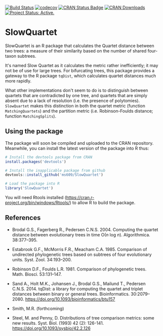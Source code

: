 [![Build Status](https://travis-ci.org/ms609/SlowQuartet.svg?branch=master)](https://travis-ci.org/ms609/SlowQuartet)
[![codecov](https://codecov.io/gh/ms609/SlowQuartet/branch/master/graph/badge.svg)](https://codecov.io/gh/ms609/SlowQuartet)
[![CRAN Status Badge](http://www.r-pkg.org/badges/version/SlowQuartet)](https://cran.r-project.org/package=SlowQuartet)
[![CRAN Downloads](http://cranlogs.r-pkg.org/badges/SlowQuartet)](https://cran.r-project.org/package=SlowQuartet)<!--
[![Research software impact](http://depsy.org/api/package/cran/SlowQuartet/badge.svg)](http://depsy.org/package/r/SlowQuartet)-->
[![Project Status: Active.](http://www.repostatus.org/badges/latest/active.svg)](http://www.repostatus.org/#active)

# SlowQuartet

SlowQuartet is an R package that calculates the Quartet distance between two trees:
a measure of their similarity based on the number of shared four-taxon subtrees.

It's named Slow Quartet as it calculates the metric rather inefficiently; it may not be of use for large trees. 
For bifurcating trees, this package provides a gateway to the R package `tqDist`,
which calculates quartet distances much more rapidly.

What other implementations don't seem to do is to distinguish between quartets
that are contradicted by one tree, and quartets that are simply absent due to
a lack of resolution (i.e. the presence of polytomies).  `SlowQuartet` makes
this distinction in both the quartet metric (function `MatchingQuartets`) and the
partition metric (i.e. Robinson-Foulds distance; function `MatchingSplits`).


## Using the package
The package will soon be compiled and uploaded to the CRAN repository.  
Meanwhile, you can install the latest version of the package into R thus:

```r
# Install the devtools package from CRAN
install.packages('devtools')

# Install the inapplicable package from github
devtools::install_github('ms609/SlowQuartet')

# Load the package into R
library('SlowQuartet')
```

You will need Rtools installed (https://cran.r-project.org/bin/windows/Rtools/) to allow R to build the package.

## References
- Brodal G.S., Fagerberg R., Pedersen C.N.S. 2004. Computing the quartet distance between evolutionary trees in time O(_n_ log _n_). Algorithmica. 38:377–395.

- Estabrook G.F., McMorris F.R., Meacham C.A. 1985. Comparison of undirected phylogenetic trees based on subtrees of four evolutionary units. Syst. Zool. 34:193–200.

- Robinson D.F., Foulds L.R. 1981. Comparison of phylogenetic trees. Math. Biosci. 53:131–147.

- Sand A., Holt M.K., Johansen J., Brodal G.S., Mailund T., Pedersen C.N.S. 2014. tqDist: a library for computing the quartet and triplet distances between binary or general trees. Bioinformatics. 30:2079–2080. https://doi.org/10.1093/bioinformatics/btu157

- Smith, M.R. (forthcoming)

- Steel, M. and Penny, D. Distributions of tree comparison metrics: some new results. Syst. Biol. (1993) 42 (2): 126-141. https://doi.org/10.1093/sysbio/42.2.126
